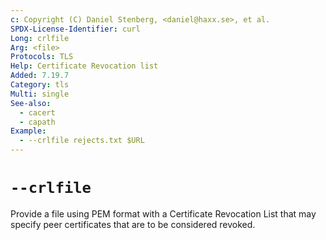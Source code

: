 ```yaml
---
c: Copyright (C) Daniel Stenberg, <daniel@haxx.se>, et al.
SPDX-License-Identifier: curl
Long: crlfile
Arg: <file>
Protocols: TLS
Help: Certificate Revocation list
Added: 7.19.7
Category: tls
Multi: single
See-also:
  - cacert
  - capath
Example:
  - --crlfile rejects.txt $URL
---
```


# `--crlfile`

Provide a file using PEM format with a Certificate Revocation List that may
specify peer certificates that are to be considered revoked.
